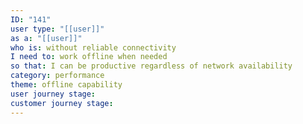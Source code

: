 ```yaml
---
ID: "141"
user type: "[[user]]"
as a: "[[user]]"
who is: without reliable connectivity
I need to: work offline when needed
so that: I can be productive regardless of network availability
category: performance
theme: offline capability
user journey stage:
customer journey stage:
---
```

